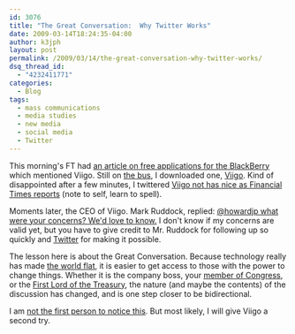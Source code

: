 ```yaml
---
id: 3076
title: "The Great Conversation:  Why Twitter Works"
date: 2009-03-14T18:24:35-04:00
author: k3jph
layout: post
permalink: /2009/03/14/the-great-conversation-why-twitter-works/
dsq_thread_id:
  - "4232411771"
categories:
  - Blog
tags:
  - mass communications
  - media studies
  - new media
  - social media
  - Twitter
---
```

This morning's FT had [an article on free applications for the BlackBerry](http://www.ft.com/cms/s/0/66d84d14-0f70-11de-ba10-0000779fd2ac.html) which mentioned Viigo.  Still on [the bus](http://www.mtamaryland.com), I downloaded one, [Viigo](http://www.viigo.com).  Kind of disappointed after a few minutes, I twittered [Viigo not has nice as Financial Times reports](http://twitter.com/howardjp/status/1321190835) (note to self, learn to spell).

Moments later, the CEO of Viigo. Mark Ruddock, replied:  [@howardjp what were your concerns? We'd love to know.](http://twitter.com/RuddockMH/status/1321250658)  I don't know if my concerns are valid yet, but you have to give credit to Mr. Ruddock for following up so quickly and [Twitter](http://www.twitter.com) for making it possible.  

The lesson here is about the Great Conversation.  Because technology really has made [the world flat](http://www.thomaslfriedman.com/bookshelf/the-world-is-flat), it is easier to get access to those with the power to change things.  Whether it is the company boss, your [member of Congress](http://www.sourcewatch.org/index.php?title=Members_of_Congress_who_Twitter), or the [First Lord of the Treasury](http://twitter.com/DowningStreet), the nature (and maybe the contents) of the discussion has changed, and is one step closer to be bidirectional.

I am [not the first person to notice this](http://www.readwriteweb.com/archives/how_to_get_customer_service_via_twitter.php).  But most likely, I will give Viigo a second try.
